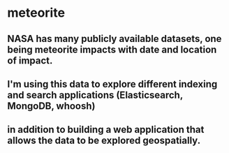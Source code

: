 # meteorite
## NASA has many publicly available datasets, one being meteorite impacts with date and location of impact.
## I'm using this data to explore different indexing and search applications (Elasticsearch, MongoDB, whoosh)
## in addition to building a web application that allows the data to be explored geospatially.
